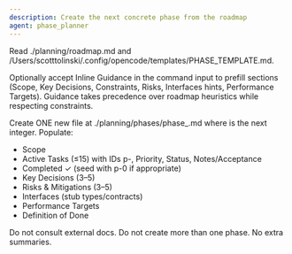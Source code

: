 ```yaml
---
description: Create the next concrete phase from the roadmap
agent: phase_planner
---
```


Read ./planning/roadmap.md and /Users/scotttolinski/.config/opencode/templates/PHASE_TEMPLATE.md.

Optionally accept Inline Guidance in the command input to prefill sections (Scope, Key Decisions, Constraints, Risks, Interfaces hints, Performance Targets). Guidance takes precedence over roadmap heuristics while respecting constraints.

Create ONE new file at ./planning/phases/phase\_<n>.md where <n> is the next integer.
Populate:

- Scope
- Active Tasks (≤15) with IDs p<n>-<seq>, Priority, Status, Notes/Acceptance
- Completed ✓ (seed with p<n>-0 if appropriate)
- Key Decisions (3–5)
- Risks & Mitigations (3–5)
- Interfaces (stub types/contracts)
- Performance Targets
- Definition of Done

Do not consult external docs. Do not create more than one phase. No extra summaries.
